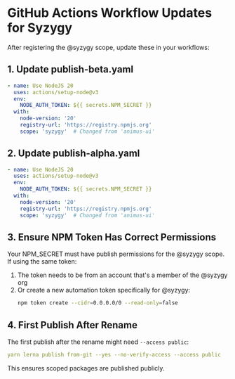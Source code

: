 # GitHub Actions Workflow Updates for Syzygy

After registering the @syzygy scope, update these in your workflows:

## 1. Update publish-beta.yaml

```yaml
- name: Use NodeJS 20
  uses: actions/setup-node@v3
  env:
    NODE_AUTH_TOKEN: ${{ secrets.NPM_SECRET }}
  with:
    node-version: '20'
    registry-url: 'https://registry.npmjs.org'
    scope: 'syzygy'  # Changed from 'animus-ui'
```

## 2. Update publish-alpha.yaml

```yaml
- name: Use NodeJS 20
  uses: actions/setup-node@v3
  env:
    NODE_AUTH_TOKEN: ${{ secrets.NPM_SECRET }}
  with:
    node-version: '20'
    registry-url: 'https://registry.npmjs.org'
    scope: 'syzygy'  # Changed from 'animus-ui'
```

## 3. Ensure NPM Token Has Correct Permissions

Your NPM_SECRET must have publish permissions for the @syzygy scope. If using the same token:

1. The token needs to be from an account that's a member of the @syzygy org
2. Or create a new automation token specifically for @syzygy:
   ```bash
   npm token create --cidr=0.0.0.0/0 --read-only=false
   ```

## 4. First Publish After Rename

The first publish after the rename might need `--access public`:
```yaml
yarn lerna publish from-git --yes --no-verify-access --access public
```

This ensures scoped packages are published publicly.